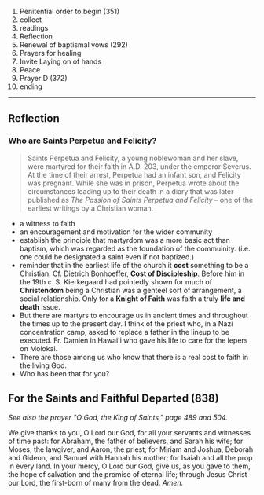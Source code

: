 1. Penitential order to begin (351)
2. collect
3. readings
4. Reflection
5. Renewal of baptismal vows (292)
6. Prayers for healing
7. Invite Laying on of hands
8. Peace
9. Prayer D (372)
10. ending

---

## Reflection
### Who are Saints Perpetua and Felicity?

> Saints Perpetua and Felicity, a young noblewoman and her slave, were martyred for their faith in A.D. 203, under the emperor Severus. At the time of their arrest, Perpetua had an infant son, and Felicity was pregnant. While she was in prison, Perpetua wrote about the circumstances leading up to their death in a diary that was later published as _The Passion of Saints Perpetua and Felicity_ – one of the earliest writings by a Christian woman.

- a witness to faith
- an encouragement and motivation for the wider community
- establish the principle that martyrdom was a more basic act than baptism, which was regarded as the foundation of the commuinity. (i.e. one could be designated a saint even if not baptized.)
- reminder that in the earliest life of the church it **cost** something to be a Christian. Cf. Dietrich Bonhoeffer, **Cost of Discipleship**. Before him in the 19th c. S. Kierkegaard had pointedly shown for much of **Christendom** being a Christian was a genteel sort of arrangement, a social relationship. Only for a **Knight of Faith** was faith a truly **life and death** issue. 
- But there are martyrs to encourage us in ancient times and throughout the times up to the present day. I think of the priest who, in a Nazi concentration camp,  asked to replace a father in the lineup to be executed. Fr. Damien in Hawai'i who gave his life to care for the lepers on Molokai. 
- There are those among us who know that there is a real cost to faith in the living God. 
- Who has been that for you?

 ## For the Saints and Faithful Departed (838)

_See also the prayer "O God, the King of Saints,"  page 489 and 504._  
  
We give thanks to you, O Lord our God, for all your servants and witnesses of time past: for Abraham, the father of believers, and Sarah his wife; for Moses, the lawgiver, and Aaron, the priest; for Miriam and Joshua, Deborah and Gideon, and Samuel with Hannah his mother; for Isaiah and all the prop in every land. In your mercy, O Lord our God, give us, as you gave to them, the hope of salvation and the promise of eternal life; through Jesus Christ our Lord, the first-born of many from the dead. _Amen._